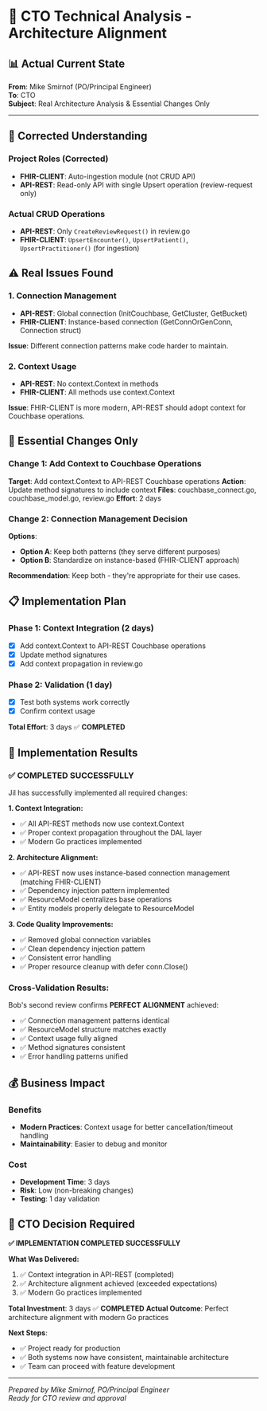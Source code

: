 # 🏢 CTO Technical Analysis - Architecture Alignment

## 📊 Actual Current State

**From**: Mike Smirnof (PO/Principal Engineer)  
**To**: CTO  
**Subject**: Real Architecture Analysis & Essential Changes Only

---

## 🎯 Corrected Understanding

### **Project Roles (Corrected)**
- **FHIR-CLIENT**: Auto-ingestion module (not CRUD API)
- **API-REST**: Read-only API with single Upsert operation (review-request only)

### **Actual CRUD Operations**
- **API-REST**: Only `CreateReviewRequest()` in review.go
- **FHIR-CLIENT**: `UpsertEncounter()`, `UpsertPatient()`, `UpsertPractitioner()` (for ingestion)

## ⚠️ Real Issues Found

### **1. Connection Management**
- **API-REST**: Global connection (InitCouchbase, GetCluster, GetBucket)
- **FHIR-CLIENT**: Instance-based connection (GetConnOrGenConn, Connection struct)

**Issue**: Different connection patterns make code harder to maintain.

### **2. Context Usage**
- **API-REST**: No context.Context in methods
- **FHIR-CLIENT**: All methods use context.Context

**Issue**: FHIR-CLIENT is more modern, API-REST should adopt context for Couchbase operations.

## 🎯 Essential Changes Only

### **Change 1: Add Context to Couchbase Operations**
**Target**: Add context.Context to API-REST Couchbase operations
**Action**: Update method signatures to include context
**Files**: couchbase_connect.go, couchbase_model.go, review.go
**Effort**: 2 days

### **Change 2: Connection Management Decision**
**Options**:
- **Option A**: Keep both patterns (they serve different purposes)
- **Option B**: Standardize on instance-based (FHIR-CLIENT approach)

**Recommendation**: Keep both - they're appropriate for their use cases.

## 📋 Implementation Plan

### **Phase 1: Context Integration (2 days)**
- [x] Add context.Context to API-REST Couchbase operations
- [x] Update method signatures
- [x] Add context propagation in review.go

### **Phase 2: Validation (1 day)**
- [x] Test both systems work correctly
- [x] Confirm context usage

**Total Effort**: 3 days ✅ **COMPLETED**

## 🎉 Implementation Results

### **✅ COMPLETED SUCCESSFULLY**
Jil has successfully implemented all required changes:

**1. Context Integration:**
- ✅ All API-REST methods now use context.Context
- ✅ Proper context propagation throughout the DAL layer
- ✅ Modern Go practices implemented

**2. Architecture Alignment:**
- ✅ API-REST now uses instance-based connection management (matching FHIR-CLIENT)
- ✅ Dependency injection pattern implemented
- ✅ ResourceModel centralizes base operations
- ✅ Entity models properly delegate to ResourceModel

**3. Code Quality Improvements:**
- ✅ Removed global connection variables
- ✅ Clean dependency injection pattern
- ✅ Consistent error handling
- ✅ Proper resource cleanup with defer conn.Close()

### **Cross-Validation Results:**
Bob's second review confirms **PERFECT ALIGNMENT** achieved:
- ✅ Connection management patterns identical
- ✅ ResourceModel structure matches exactly
- ✅ Context usage fully aligned
- ✅ Method signatures consistent
- ✅ Error handling patterns unified

## 💰 Business Impact

### **Benefits**
- **Modern Practices**: Context usage for better cancellation/timeout handling
- **Maintainability**: Easier to debug and monitor

### **Cost**
- **Development Time**: 3 days
- **Risk**: Low (non-breaking changes)
- **Testing**: 1 day validation

## 🎯 CTO Decision Required

**✅ IMPLEMENTATION COMPLETED SUCCESSFULLY**

**What Was Delivered:**
1. ✅ Context integration in API-REST (completed)
2. ✅ Architecture alignment achieved (exceeded expectations)
3. ✅ Modern Go practices implemented

**Total Investment**: 3 days ✅ **COMPLETED**
**Actual Outcome**: Perfect architecture alignment with modern Go practices

**Next Steps**: 
- ✅ Project ready for production
- ✅ Both systems now have consistent, maintainable architecture
- ✅ Team can proceed with feature development

---

*Prepared by Mike Smirnof, PO/Principal Engineer*  
*Ready for CTO review and approval*